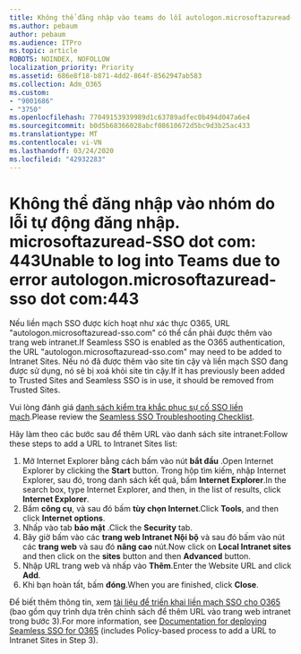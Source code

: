 ```yaml
---
title: Không thể đăng nhập vào teams do lỗi autologon.microsoftazuread-sso.com:443
ms.author: pebaum
author: pebaum
ms.audience: ITPro
ms.topic: article
ROBOTS: NOINDEX, NOFOLLOW
localization_priority: Priority
ms.assetid: 686e8f18-b871-4dd2-864f-8562947ab583
ms.collection: Adm_O365
ms.custom:
- "9001686"
- "3750"
ms.openlocfilehash: 77049153939989d1c63789adfec0b494d047a6e4
ms.sourcegitcommit: b0d5b68366028abcf08610672d5bc9d3b25ac433
ms.translationtype: MT
ms.contentlocale: vi-VN
ms.lasthandoff: 03/24/2020
ms.locfileid: "42932283"
---
```

# <a name="unable-to-log-into-teams-due-to-error-autologonmicrosoftazuread-sso-dot-com443"></a><span data-ttu-id="7d4b5-102">Không thể đăng nhập vào nhóm do lỗi tự động đăng nhập. microsoftazuread-SSO dot com: 443</span><span class="sxs-lookup"><span data-stu-id="7d4b5-102">Unable to log into Teams due to error autologon.microsoftazuread-sso dot com:443</span></span>

<span data-ttu-id="7d4b5-103">Nếu liền mạch SSO được kích hoạt như xác thực O365, URL "autologon.microsoftazuread-sso.com" có thể cần phải được thêm vào trang web intranet.</span><span class="sxs-lookup"><span data-stu-id="7d4b5-103">If Seamless SSO is enabled as the O365 authentication, the URL "autologon.microsoftazuread-sso.com" may need to be added to Intranet Sites.</span></span>  <span data-ttu-id="7d4b5-104">Nếu nó đã được thêm vào site tin cậy và liền mạch SSO đang được sử dụng, nó sẽ bị xoá khỏi site tin cậy.</span><span class="sxs-lookup"><span data-stu-id="7d4b5-104">If it has previously been added to Trusted Sites  and Seamless SSO is in use, it should be removed from Trusted Sites.</span></span>

<span data-ttu-id="7d4b5-105">Vui lòng đánh giá [danh sách kiểm tra khắc phục sự cố SSO liền mạch](https://docs.microsoft.com/azure/active-directory/hybrid/tshoot-connect-sso#troubleshooting-checklist).</span><span class="sxs-lookup"><span data-stu-id="7d4b5-105">Please review the [Seamless SSO Troubleshooting Checklist](https://docs.microsoft.com/azure/active-directory/hybrid/tshoot-connect-sso#troubleshooting-checklist).</span></span>

<span data-ttu-id="7d4b5-106">Hãy làm theo các bước sau để thêm URL vào danh sách site intranet:</span><span class="sxs-lookup"><span data-stu-id="7d4b5-106">Follow these steps to add a URL to Intranet Sites list:</span></span>

1. <span data-ttu-id="7d4b5-107">Mở Internet Explorer bằng cách bấm vào nút **bắt đầu** .</span><span class="sxs-lookup"><span data-stu-id="7d4b5-107">Open Internet Explorer by clicking the **Start** button.</span></span> <span data-ttu-id="7d4b5-108">Trong hộp tìm kiếm, nhập Internet Explorer, sau đó, trong danh sách kết quả, bấm **Internet Explorer**.</span><span class="sxs-lookup"><span data-stu-id="7d4b5-108">In the search box, type Internet Explorer, and then, in the list of results, click **Internet Explorer**.</span></span>
2. <span data-ttu-id="7d4b5-109">Bấm **công cụ**, và sau đó bấm **tùy chọn Internet**.</span><span class="sxs-lookup"><span data-stu-id="7d4b5-109">Click **Tools**, and then click **Internet options**.</span></span>
3. <span data-ttu-id="7d4b5-110">Nhấp vào tab **bảo mật** .</span><span class="sxs-lookup"><span data-stu-id="7d4b5-110">Click the **Security** tab.</span></span>
4. <span data-ttu-id="7d4b5-111">Bây giờ bấm vào các **trang web Intranet Nội bộ** và sau đó bấm vào nút các **trang web** và sau đó **nâng cao** nút.</span><span class="sxs-lookup"><span data-stu-id="7d4b5-111">Now click on **Local Intranet sites** and then click on the **sites** button and then **Advanced** button.</span></span>
5. <span data-ttu-id="7d4b5-112">Nhập URL trang web và nhấp vào **Thêm**.</span><span class="sxs-lookup"><span data-stu-id="7d4b5-112">Enter the Website URL and click **Add**.</span></span>
6. <span data-ttu-id="7d4b5-113">Khi bạn hoàn tất, bấm **đóng**.</span><span class="sxs-lookup"><span data-stu-id="7d4b5-113">When you are finished, click **Close**.</span></span>

<span data-ttu-id="7d4b5-114">Để biết thêm thông tin, xem [tài liệu để triển khai liền mạch SSO cho O365](https://docs.microsoft.com/azure/active-directory/hybrid/how-to-connect-sso-quick-start) (bao gồm quy trình dựa trên chính sách để thêm URL vào trang web intranet trong bước 3).</span><span class="sxs-lookup"><span data-stu-id="7d4b5-114">For more information, see [Documentation for deploying Seamless SSO for O365](https://docs.microsoft.com/azure/active-directory/hybrid/how-to-connect-sso-quick-start) (includes Policy-based process to add a URL to Intranet Sites in Step 3).</span></span>
